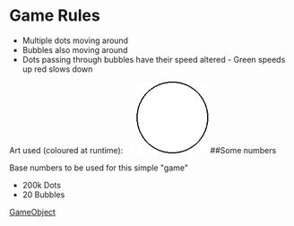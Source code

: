 # Game Rules

* Multiple dots moving around
* Bubbles also moving around
* Dots passing through bubbles have their speed altered - Green speeds up red slows down

Art used (coloured at runtime):
![Dot]
![Bubble]
##Some numbers

Base numbers to be used for this simple "game"

* 200k Dots
* 20 Bubbles

[GameObject](../OOGame/GameObject.cs#L34)

[dot]:../Content/Content/Dot.png
[bubble]:../Content/Content/Bubble.png